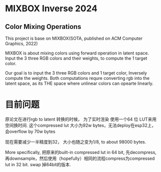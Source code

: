 # MIXBOX Inverse 2024

## Color Mixing Operations

This project is base on MIXBOX(SOTA, published on ACM Computer Graphics, 2022)

MIXBOX  is about mixing colors using forward operation in latent space. Input the 3 three RGB colors and their weights, to compute the 1 target color.

Our goal is to input the 3 three RGB colors and 1 target color, Inversely compute the weights. Both computations requre converting rgb into the latent space, as its THE space where unlinear colors can opearte linearly.

# 目前问题

原论文在进行rgb to latent 转换的时候， 为了实时渲染 使用一个64 位 LUT来用空间换时间.  这个compressed lut 大小为92w bytes，无法deploy在esp32上，会overflow by 70w bytes

现在需要减少一半精度到32， 大小也随之变为1/8, to about 98000 bytes.

More specifically, 把原来的built-in compressed lut in 64 bit, 先decompress, 再downsample，然后使用（hopefully）相同的流程compress为compressed lut in 32 bit. swap 掉64bit的版本.
